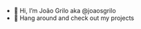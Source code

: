 - 👋 Hi, I’m João Grilo aka @joaosgrilo
- 👀 Hang around and check out my projects


<!---
joaosgrilo/joaosgrilo is a ✨ special ✨ repository because its `README.md` (this file) appears on your GitHub profile.
You can click the Preview link to take a look at your changes.
--->
